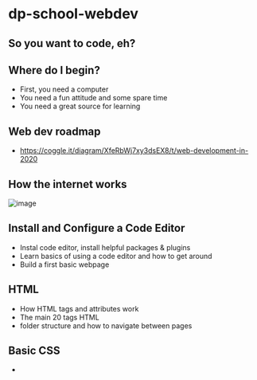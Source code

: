# dp-school-webdev

## So you want to code, eh?


## Where do I begin?

- First, you need a computer
- You need a fun attitude and some spare time
- You need a great source for learning


## Web dev roadmap
 - https://coggle.it/diagram/XfeRbWj7xy3dsEX8/t/web-development-in-2020

## How the internet works
![image](https://user-images.githubusercontent.com/6520516/174313878-39fc2d07-4574-489e-bda6-dba484a06e1c.png)

## Install and Configure a Code Editor
 - Instal code editor, install helpful packages & plugins
 - Learn basics of using a code editor and how to get around
 - Build a first basic webpage


## HTML
 - How HTML tags and attributes work
 - The main 20 tags HTML
 - folder structure and how to navigate between pages

## Basic CSS
 - <style tags, <linko tags, style attributes
 - Creating CSS rules, how CSS selectors work, changing basic properties
 - Get really good at drawing boxes (Layouts) with flexbox and grid
 - Start learning the tricks to doing things you don't know how to do ce show an image as a circle, fade colors When you hover
 - Using a CSS reset
 - Learn to build entire websites from just a design/mockup

## JavaScript Fundamentals
- What is a Javascript
- Inserting Inline vs External JS File
- JS plugins VSCode
- Variables: let, const & var
- Data Types
- Math Operators
- Arrays (single and multi dimensional)
- Loops & Conditions (Include looping on arrays)


## JavaScript Fundamentals LESSON 2
- Classes and Objects
- OOP: Abstraction
- OOP: Encapsulation
- OOP: Inheritance
- OOP: Polymorphism
- Arrow Functions

![image](https://user-images.githubusercontent.com/6520516/176833436-ad746d25-1f96-428a-9e3e-eed460d353d7.png)

![image](https://user-images.githubusercontent.com/6520516/176833632-6a390e7a-17a8-41ac-9214-26163c77e881.png)

## JavaScript Fundamentals LESSON 3
- What is a DOM?
- Accessing the DOM
- Select Element by ID
- Select Element by Tag Name
- Select Element by Class Name
- Get and Set Content with textContent and innerHTML
- Change Element Attributes
- Set Inline Styles with the style Property
- Create New DOM Elements
- Insert HTML at Specified Positions
- What is an event?
- Listening for Events
![image](https://user-images.githubusercontent.com/6520516/179149157-a61c154c-8ba1-4424-9214-a506ead5d2de.png)


## JavaScript Fundamentals LESSON 4
- Introduction to Asynchronous Javascript
- Understanding Synchronous and Asynchronous Code
- Async Programming and Callback Functions
- Implement a Callback
- What is a Promise?
- Create a Promise
- From Callbacks to Promises
- Handle Multiple Promises with Promise.all
- The finally() function
- Using Fetch
- What is Async/Await?
- Convert Promise Handling to Async/Await
- Error Handling with try...catch

![Screenshot_246](https://user-images.githubusercontent.com/6520516/180354028-89ff9dd9-64ca-4ee0-80dc-617865e95b67.png)
![Screenshot_244](https://user-images.githubusercontent.com/6520516/180354063-2a1698ab-aef9-4ac2-b871-6ed2e5b67d87.png)

## Basics of  Git LESSON 7
- Cloning a repository
- Fetch vs Pull
- What is a branch?
- Branch naming conventions
- Creating New Branch
- Making changes on the code
- Publishing the branch
- What is a pull request?
- Making a pull request
- Approving and merging the code to master branch
- Exploring the repository
![image](https://user-images.githubusercontent.com/6520516/183032597-1b657ab8-abed-496d-816b-c94f02d7d2b3.png)
![image](https://user-images.githubusercontent.com/6520516/183025433-125eba7e-242d-4a4c-bffa-3638b62a1a4e.png)
![image](https://user-images.githubusercontent.com/6520516/183029037-1ca1817e-bccf-4421-87e9-b3786f35bc3f.png)
![image](https://user-images.githubusercontent.com/6520516/183028965-8b789498-def7-40a5-86d8-f74390911992.png)
![image](https://user-images.githubusercontent.com/6520516/183029621-2eefaa06-c39b-4c7b-9b57-deb5e82340d4.png)

# HTML
![image](https://user-images.githubusercontent.com/6520516/174206195-233c10b7-f9e3-4beb-8b8b-609cb5b80978.png)

![image](https://user-images.githubusercontent.com/6520516/174205215-93422e65-d9c1-4db4-bbb5-557dac44b3c8.png)

# CSS
![image](https://user-images.githubusercontent.com/6520516/174205607-baf1bcfe-9a89-4801-81f4-1dd473f7830c.png)

![image](https://user-images.githubusercontent.com/6520516/174205635-4962860d-25c0-4896-8073-31ffb7db6958.png)

![image](https://user-images.githubusercontent.com/6520516/174205660-6583867b-3f80-49be-91a5-c86c67674923.png)


## References
- https://devdocs.io/
- https://developer.mozilla.org/en-US/docs/Web/HTML
- https://web.stanford.edu/group/csp/cs21/htmlcheatsheet.pdf
## Resources
- https://crop-circle.imageonline.co/
- https://unicode-table.com/
- https://web.archive.org/

## Examples
- https://cs.dartmouth.edu/~thc/
- https://www-cs-faculty.stanford.edu/~knuth/
- https://zephireis.github.io/CV-Modern-Style/
